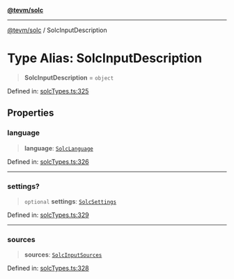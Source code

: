 [**@tevm/solc**](../README.md)

***

[@tevm/solc](../globals.md) / SolcInputDescription

# Type Alias: SolcInputDescription

> **SolcInputDescription** = `object`

Defined in: [solcTypes.ts:325](https://github.com/evmts/tevm-monorepo/blob/main/bundler-packages/solc/src/solcTypes.ts#L325)

## Properties

### language

> **language**: [`SolcLanguage`](SolcLanguage.md)

Defined in: [solcTypes.ts:326](https://github.com/evmts/tevm-monorepo/blob/main/bundler-packages/solc/src/solcTypes.ts#L326)

***

### settings?

> `optional` **settings**: [`SolcSettings`](SolcSettings.md)

Defined in: [solcTypes.ts:329](https://github.com/evmts/tevm-monorepo/blob/main/bundler-packages/solc/src/solcTypes.ts#L329)

***

### sources

> **sources**: [`SolcInputSources`](SolcInputSources.md)

Defined in: [solcTypes.ts:328](https://github.com/evmts/tevm-monorepo/blob/main/bundler-packages/solc/src/solcTypes.ts#L328)
